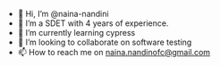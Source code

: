 - 👋 Hi, I’m @naina-nandini
- 👀 I’m a SDET with 4 years of experience.
- 🌱 I’m currently learning cypress
- 💞️ I’m looking to collaborate on software testing
- 📫 How to reach me on naina.nandinofc@gmail.com

<!---
naina-nandini/naina-nandini is a ✨ special ✨ repository because its `README.md` (this file) appears on your GitHub profile.
You can click the Preview link to take a look at your changes.
--->
